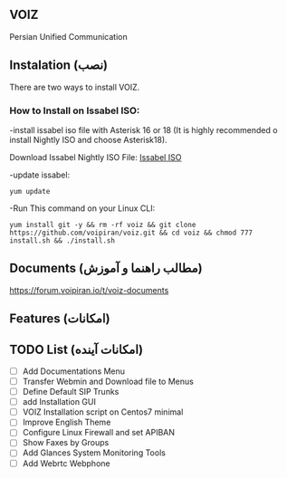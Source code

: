 ## VOIZ
 Persian Unified Communication 


## Instalation (نصب)
There are two ways to install VOIZ.

### How to Install on Issabel ISO:
-install issabel iso file with Asterisk 16 or 18 (It is highly recommended o install Nightly ISO and choose Asterisk18).

Download Issabel Nightly ISO File:
[Issabel ISO](https://sourceforge.net/projects/issabelpbx/files/Issabel%204/issabel4-NIGHTLY-AST18-USB-DVD-x86_64-20211207.iso/download)

-update issabel: 
```
yum update
```
-Run This command on your Linux CLI:
```
yum install git -y && rm -rf voiz && git clone https://github.com/voipiran/voiz.git && cd voiz && chmod 777 install.sh && ./install.sh
```


## Documents (مطالب راهنما و آموزش)

https://forum.voipiran.io/t/voiz-documents


## Features (امکانات)


## TODO List (امکانات آینده)
- [ ] Add Documentations Menu
- [ ] Transfer Webmin and Download file to Menus
- [ ] Define Default SIP Trunks
- [ ] add Installation GUI
- [ ] VOIZ Installation script on Centos7 minimal
- [ ] Improve English Theme
- [ ] Configure Linux Firewall and set APIBAN
- [ ] Show Faxes by Groups
- [ ] Add Glances System Monitoring Tools
- [ ] Add Webrtc Webphone
